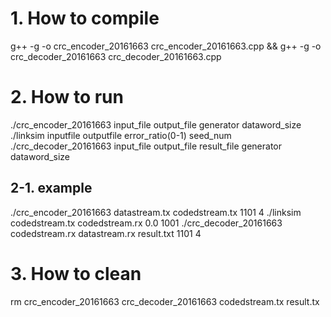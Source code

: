 # 1. How to compile

g++ -g -o crc_encoder_20161663 crc_encoder_20161663.cpp && g++ -g -o crc_decoder_20161663 crc_decoder_20161663.cpp

# 2. How to run
./crc_encoder_20161663 input_file output_file generator dataword_size
./linksim inputfile outputfile error_ratio(0-1) seed_num
./crc_decoder_20161663 input_file output_file result_file generator dataword_size

## 2-1. example
./crc_encoder_20161663 datastream.tx codedstream.tx 1101 4
./linksim codedstream.tx codedstream.rx 0.0 1001
./crc_decoder_20161663 codedstream.rx datastream.rx result.txt 1101 4

# 3. How to clean
rm crc_encoder_20161663 crc_decoder_20161663 codedstream.tx result.tx
